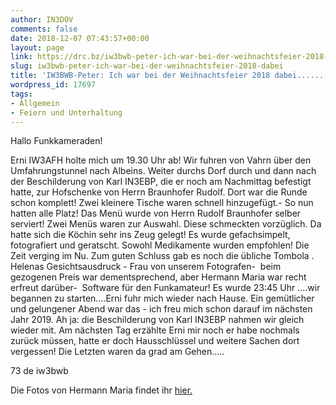```yaml
---
author: IN3DOV
comments: false
date: 2018-12-07 07:43:57+00:00
layout: page
link: https://drc.bz/iw3bwb-peter-ich-war-bei-der-weihnachtsfeier-2018-dabei/
slug: iw3bwb-peter-ich-war-bei-der-weihnachtsfeier-2018-dabei
title: 'IW3BWB-Peter: Ich war bei der Weihnachtsfeier 2018 dabei......'
wordpress_id: 17697
tags:
- Allgemein
- Feiern und Unterhaltung
---
```


Hallo Funkkameraden!




Erni IW3AFH holte mich um 19.30 Uhr ab!
Wir fuhren von Vahrn über den Umfahrungstunnel nach Albeins. Weiter durchs Dorf durch und dann nach der Beschilderung von Karl IN3EBP, die er noch am Nachmittag befestigt hatte, zur Hofschenke von Herrn Braunhofer Rudolf.
Dort war die Runde schon komplett!
Zwei kleinere Tische waren schnell hinzugefügt.- So nun hatten alle Platz!
Das Menü wurde von Herrn Rudolf Braunhofer selber serviert!
Zwei Menüs waren zur Auswahl. Diese schmeckten vorzüglich.
Da hatte sich die Köchin sehr ins Zeug gelegt!
Es wurde gefachsimpelt, fotografiert und geratscht. Sowohl Medikamente wurden empfohlen!
Die Zeit verging im Nu.
Zum guten Schluss gab es noch die übliche Tombola . Helenas Gesichtsausdruck - Frau von unserem Fotografen-  beim gezogenen Preis war dementsprechend, aber Hermann Maria war recht erfreut darüber-  Software für den Funkamateur!
Es wurde 23:45 Uhr ....wir begannen zu starten....Erni fuhr mich wieder nach Hause.
Ein gemütlicher und gelungener Abend war das - ich freu mich schon darauf im nächsten Jahr 2019.
Ah ja: die Beschilderung von Karl IN3EBP nahmen wir gleich wieder mit.
Am nächsten Tag erzählte Erni mir noch er habe nochmals zurück müssen, hatte er doch Hausschlüssel und weitere Sachen dort vergessen!
Die Letzten waren da grad am Gehen.....




73 de iw3bwb




Die Fotos von Hermann Maria findet ihr [hier.](https://drc.bz/drc-intern/fotoalbum/?occur=1&cover=0&album=8)
